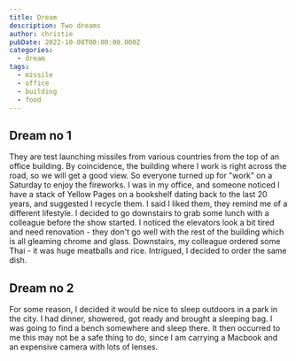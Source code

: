 ```yaml
---
title: Dream
description: Two dreams
author: christie
pubDate: 2022-10-08T00:00:00.000Z
categories:
  - dream
tags:
  - missile
  - office
  - building
  - food
---
```


## Dream no 1

They are test launching missiles from various countries from the top of an office building. By coincidence, the building where I work is right across the road, so we will get a good view. So everyone turned up for "work" on a Saturday to enjoy the fireworks. I was in my office, and someone noticed I have a stack of Yellow Pages on a bookshelf dating back to the last 20 years, and suggested I recycle them. I said I liked them, they remind me of a different lifestyle. I decided to go downstairs to grab some lunch with a colleague before the show started. I noticed the elevators look a bit tired and need renovation - they don't go well with the rest of the building which is all gleaming chrome and glass. Downstairs, my colleague ordered some Thai - it was huge meatballs and rice. Intrigued, I decided to order the same dish.

## Dream no 2

For some reason, I decided it would be nice to sleep outdoors in a park in the city. I had dinner, showered, got ready and brought a sleeping bag. I was going to find a bench somewhere and sleep there. It then occurred to me this may not be a safe thing to do, since I am carrying a Macbook and an expensive camera with lots of lenses.
